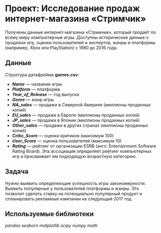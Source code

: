 # Проект: Исследование продаж интернет-магазина «Стримчик»

Получены данные интернет-магазина «Стримчик», который продаёт по всему миру компьютерные игры. Доступны исторические данные о продажах игр, оценки пользователей и экспертов, жанры и платформы (например, Xbox или PlayStation) с 1980 до 2016 года.

## Данные

Структура датафрейма **games.csv**:

- ***Name*** — название игры
- ***Platform*** — платформа
- ***Year_of_Release*** — год выпуска
- ***Genre*** — жанр игры
- ***NA_sales*** — продажи в Северной Америке (миллионы проданных копий)
- ***EU_sales*** — продажи в Европе (миллионы проданных копий)
- ***JP_sales*** — продажи в Японии (миллионы проданных копий)
- ***Other_sales*** — продажи в других странах (миллионы проданных копий)
- ***Critic_Score*** — оценка критиков (максимум 100)
- ***User_Score*** — оценка пользователей (максимум 10)
- ***Rating*** — рейтинг от организации ESRB (англ. Entertainment Software Rating Board). Эта ассоциация определяет рейтинг компьютерных игр и присваивает им подходящую возрастную категорию.

## Задача

Нужно выявить определяющие успешность игры закономерности. Выявить популярные у пользователей платформы и жанры. Это позволит сделать ставку на потенциально популярный продукт и спланировать рекламные кампании на следующий 2017 год.

## Используемые библиотеки
*pandas*
*seaborn*
*matplotlib*
*scipy*
*numpy*
*math*